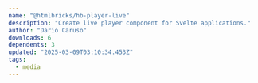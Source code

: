```yaml
---
name: "@htmlbricks/hb-player-live"
description: "Create live player component for Svelte applications."
author: "Dario Caruso"
downloads: 6
dependents: 3
updated: "2025-03-09T03:10:34.453Z"
tags: 
  - media
---
```

